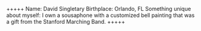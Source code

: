 +++++
Name: David Singletary
Birthplace: Orlando, FL
Something unique about myself: I own a sousaphone with a customized bell painting that was a gift from the Stanford Marching Band.
+++++
